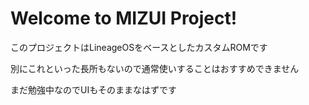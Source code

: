 <h1>Welcome to MIZUI Project!</h1>
<p>このプロジェクトはLineageOSをベースとしたカスタムROMです</p>
<p>別にこれといった長所もないので通常使いすることはおすすめできません</p>
<p>まだ勉強中なのでUIもそのままなはずです</p>
